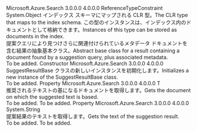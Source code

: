 <Type Name="SuggestResultBase&lt;T&gt;" FullName="Microsoft.Azure.Search.Models.SuggestResultBase&lt;T&gt;">
  <TypeSignature Language="C#" Value="public abstract class SuggestResultBase&lt;T&gt; where T : class" />
  <TypeSignature Language="ILAsm" Value=".class public auto ansi abstract beforefieldinit SuggestResultBase`1&lt;class T&gt; extends System.Object" />
  <TypeSignature Language="DocId" Value="T:Microsoft.Azure.Search.Models.SuggestResultBase`1" />
  <TypeSignature Language="VB.NET" Value="Public MustInherit Class SuggestResultBase(Of T)" />
  <TypeSignature Language="F#" Value="type SuggestResultBase&lt;'T (requires 'T : null)&gt; = class" />
  <AssemblyInfo>
    <AssemblyName>Microsoft.Azure.Search</AssemblyName>
    <AssemblyVersion>3.0.0.0</AssemblyVersion>
    <AssemblyVersion>4.0.0.0</AssemblyVersion>
  </AssemblyInfo>
  <TypeParameters>
    <TypeParameter Name="T">
      <Constraints>
        <ParameterAttribute>ReferenceTypeConstraint</ParameterAttribute>
      </Constraints>
    </TypeParameter>
  </TypeParameters>
  <Base>
    <BaseTypeName>System.Object</BaseTypeName>
  </Base>
  <Interfaces />
  <Docs>
    <typeparam name="T">
            <span data-ttu-id="f366a-101">インデックス スキーマにマップされる CLR 型。</span><span class="sxs-lookup"><span data-stu-id="f366a-101">The CLR type that maps to the index schema.</span></span> <span data-ttu-id="f366a-102">この型のインスタンスは、インデックス内のドキュメントとして格納できます。</span><span class="sxs-lookup"><span data-stu-id="f366a-102">Instances of this type can be stored as documents in the index.</span></span>
            </typeparam>
    <summary>
            <span data-ttu-id="f366a-103">提案クエリにより見つけさらに関連付けられているメタデータ ドキュメントを含む結果の抽象基本クラス。</span><span class="sxs-lookup"><span data-stu-id="f366a-103">Abstract base class for a result containing a document found by a suggestion query, plus associated metadata.</span></span>
            </summary>
    <remarks>To be added.</remarks>
  </Docs>
  <Members>
    <Member MemberName=".ctor">
      <MemberSignature Language="C#" Value="protected SuggestResultBase ();" />
      <MemberSignature Language="ILAsm" Value=".method familyhidebysig specialname rtspecialname instance void .ctor() cil managed" />
      <MemberSignature Language="DocId" Value="M:Microsoft.Azure.Search.Models.SuggestResultBase`1.#ctor" />
      <MemberSignature Language="VB.NET" Value="Protected Sub New ()" />
      <MemberType>Constructor</MemberType>
      <AssemblyInfo>
        <AssemblyName>Microsoft.Azure.Search</AssemblyName>
        <AssemblyVersion>3.0.0.0</AssemblyVersion>
        <AssemblyVersion>4.0.0.0</AssemblyVersion>
      </AssemblyInfo>
      <Parameters />
      <Docs>
        <summary>
            <span data-ttu-id="f366a-104">SuggestResultBase クラスの新しいインスタンスを初期化します。</span><span class="sxs-lookup"><span data-stu-id="f366a-104">Initializes a new instance of the SuggestResultBase class.</span></span>
            </summary>
        <remarks>To be added.</remarks>
      </Docs>
    </Member>
    <Member MemberName="Document">
      <MemberSignature Language="C#" Value="public T Document { get; set; }" />
      <MemberSignature Language="ILAsm" Value=".property instance !T Document" />
      <MemberSignature Language="DocId" Value="P:Microsoft.Azure.Search.Models.SuggestResultBase`1.Document" />
      <MemberSignature Language="VB.NET" Value="Public Property Document As T" />
      <MemberSignature Language="F#" Value="member this.Document : 'T with get, set" Usage="Microsoft.Azure.Search.Models.SuggestResultBase&lt;'T (requires 'T : null)&gt;.Document" />
      <MemberType>Property</MemberType>
      <AssemblyInfo>
        <AssemblyName>Microsoft.Azure.Search</AssemblyName>
        <AssemblyVersion>3.0.0.0</AssemblyVersion>
        <AssemblyVersion>4.0.0.0</AssemblyVersion>
      </AssemblyInfo>
      <ReturnValue>
        <ReturnType>T</ReturnType>
      </ReturnValue>
      <Docs>
        <summary>
            <span data-ttu-id="f366a-105">推奨されるテキストの基になるドキュメントを取得します。</span><span class="sxs-lookup"><span data-stu-id="f366a-105">Gets the document on which the suggested text is based.</span></span>
            </summary>
        <value>To be added.</value>
        <remarks>To be added.</remarks>
      </Docs>
    </Member>
    <Member MemberName="Text">
      <MemberSignature Language="C#" Value="public string Text { get; set; }" />
      <MemberSignature Language="ILAsm" Value=".property instance string Text" />
      <MemberSignature Language="DocId" Value="P:Microsoft.Azure.Search.Models.SuggestResultBase`1.Text" />
      <MemberSignature Language="VB.NET" Value="Public Property Text As String" />
      <MemberSignature Language="F#" Value="member this.Text : string with get, set" Usage="Microsoft.Azure.Search.Models.SuggestResultBase&lt;'T (requires 'T : null)&gt;.Text" />
      <MemberType>Property</MemberType>
      <AssemblyInfo>
        <AssemblyName>Microsoft.Azure.Search</AssemblyName>
        <AssemblyVersion>3.0.0.0</AssemblyVersion>
        <AssemblyVersion>4.0.0.0</AssemblyVersion>
      </AssemblyInfo>
      <ReturnValue>
        <ReturnType>System.String</ReturnType>
      </ReturnValue>
      <Docs>
        <summary>
            <span data-ttu-id="f366a-106">提案結果のテキストを取得します。</span><span class="sxs-lookup"><span data-stu-id="f366a-106">Gets the text of the suggestion result.</span></span>
            </summary>
        <value>To be added.</value>
        <remarks>To be added.</remarks>
      </Docs>
    </Member>
  </Members>
</Type>